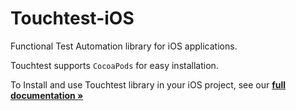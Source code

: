 # Touchtest-iOS
Functional Test Automation library for iOS applications.

Touchtest supports `CocoaPods` for easy installation.

To Install and use Touchtest library in your iOS project, see our **[full documentation »](http://www.soasta.com/mobile-testing/)**
